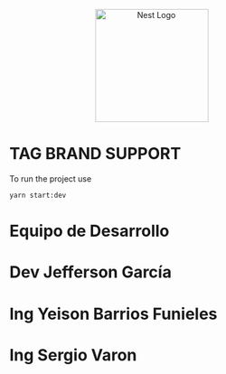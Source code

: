 <p align="center">
  <a href="http://nestjs.com/" target="blank"><img src="https://nestjs.com/img/logo-small.svg" width="200" alt="Nest Logo" /></a>
</p>

# TAG BRAND SUPPORT
To run the project use
```
yarn start:dev
```

# Equipo de Desarrollo

# Dev Jefferson García
# Ing Yeison Barrios Funieles
# Ing Sergio Varon